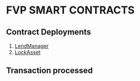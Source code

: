 # FVP SMART CONTRACTS

## Contract Deployments

1. [LendManager](https://basescan.org/address/0xA293820714506eeC12DDf3E8Fad3a1f8c5ADE26F#code)
2. [LockAsset](https://basescan.org/address/0x8135c6A0021D700C2e0101A3Fb23f86ed63a435e#code)

## Transaction processed
